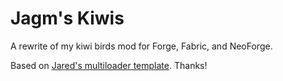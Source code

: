 # Jagm's Kiwis

A rewrite of my kiwi birds mod for Forge, Fabric, and NeoForge.

Based on [Jared's multiloader template](https://github.com/jaredlll08/MultiLoader-Template). Thanks!